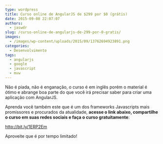 ```yaml
---
type: wordpress
title: Curso online de AngularJS de $299 por $0 (grátis)
date: 2015-09-08 22:07:07
authors:
  - jaswdr
slug: /curso-online-de-angularjs-de-299-por-0-gratis/
images:
  - /images/wp-content/uploads/2015/09/13762694923891.png
categories:
  - Desenvolvimento
tags:
  - angularjs
  - google
  - javascript
  - mvw
---
```


Não é piada, não é enganação, o curso é em inglês porém o material é ótimo e abrange boa parte do que você irá precisar saber para criar uma aplicação com AngularJS.

Aprenda você também este que é um dos frameworks Javascripts mais promissores e procurados da atualidade, <strong>acesse o link abaixo, compartilhe o curso em suas redes sociais e faça o curso gratuitamente</strong>:

<a href="http://bit.ly/1ERP2Em">http://bit.ly/1ERP2Em</a>

Aproveite que é por tempo limitado!